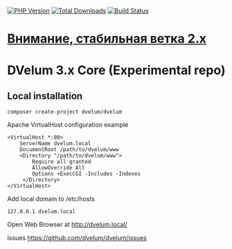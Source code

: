 [![PHP Version](https://img.shields.io/badge/php-7.3%2B-blue.svg)](https://packagist.org/packages/dvelum/dvelum-core)
[![Total Downloads](https://img.shields.io/packagist/dt/dvelum/dvelum-core.svg?style=flat-square)](https://packagist.org/packages/dvelum/dvelum-core)
[![Build Status](https://travis-ci.org/dvelum/dvelum-core.svg?branch=master)](https://travis-ci.org/dvelum/dvelum-core)


[Внимание, стабильная ветка 2.x](https://github.com/dvelum/dvelum/tree/2.x)
===

DVelum 3.x Core (Experimental repo)
======


Local installation
-----

```
composer create-project dvelum/dvelum
```
Apache VirtualHost configuration example
```
<VirtualHost *:80>
    ServerName dvelum.local
    DocumentRoot /path/to/dvelum/www
    <Directory "/path/to/dvelum/www">
        Require all granted
        AllowOverride All
        Options +ExecCGI -Includes -Indexes
     </Directory>
</VirtualHost>
```
Add local domain to /etc/hosts
```
127.0.0.1 dvelum.local
```

Open Web Browser at http://dvelum.local/

Issues https://github.com/dvelum/dvelum/issues



